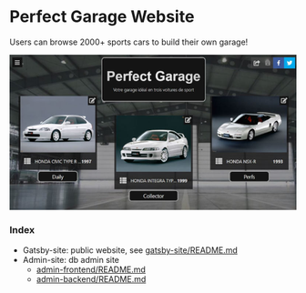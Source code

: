 # Perfect Garage Website

Users can browse 2000+ sports cars to build their own garage! 

![Perfect garage homepage](screenshot.jpg "Perfect garage homepage")

### Index
- Gatsby-site: public website, see [gatsby-site/README.md](gatsby-site/README.md)
- Admin-site: db admin site
  - [admin-frontend/README.md](admin-frontend/README.md)
  - [admin-backend/README.md](admin-backend/README.md)
